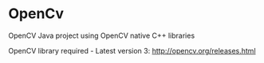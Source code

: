 # OpenCv
OpenCV Java project using OpenCV native C++ libraries


OpenCV library required - Latest version 3:
http://opencv.org/releases.html

